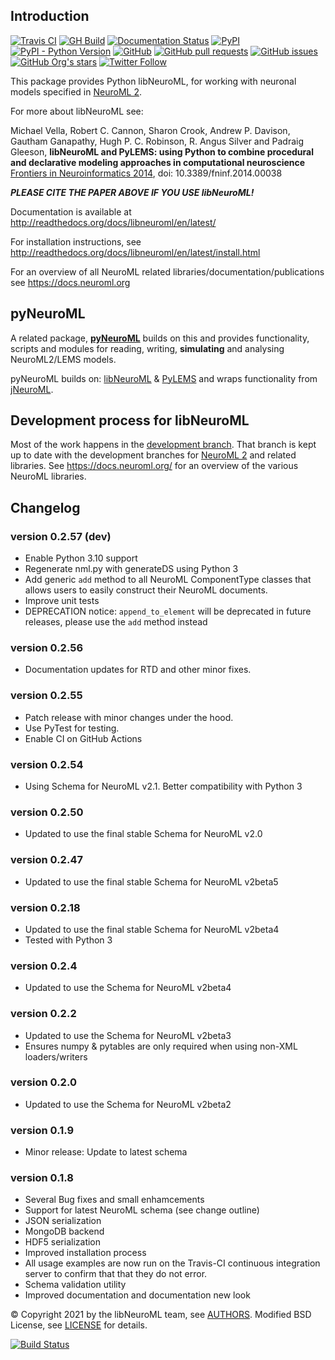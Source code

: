 ## Introduction

[![Travis CI](https://travis-ci.org/NeuralEnsemble/libNeuroML.svg?branch=master)](https://travis-ci.org/NeuralEnsemble/libNeuroML)
[![GH Build](https://github.com/NeuralEnsemble/libNeuroML/actions/workflows/ci.yml/badge.svg)](https://github.com/NeuralEnsemble/libNeuroML/actions/workflows/ci.yml)
[![Documentation Status](https://readthedocs.org/projects/libneuroml/badge/?version=latest)](https://libneuroml.readthedocs.io/en/latest/?badge=latest)
[![PyPI](https://img.shields.io/pypi/v/libNeuroML)](https://pypi.org/project/libNeuroML/)
[![PyPI - Python Version](https://img.shields.io/pypi/pyversions/libNeuroML)](https://pypi.org/project/libNeuroML/)
[![GitHub](https://img.shields.io/github/license/NeuralEnsemble/libNeuroML)](https://github.com/NeuralEnsemble/libNeuroML/blob/master/LICENSE)
[![GitHub pull requests](https://img.shields.io/github/issues-pr/NeuralEnsemble/libNeuroML)](https://github.com/NeuralEnsemble/libNeuroML/pulls)
[![GitHub issues](https://img.shields.io/github/issues/NeuralEnsemble/libNeuroML)](https://github.com/NeuralEnsemble/libNeuroML/issues)
[![GitHub Org's stars](https://img.shields.io/github/stars/NeuralEnsemble?style=social)](https://github.com/NeuralEnsemble)
[![Twitter Follow](https://img.shields.io/twitter/follow/NeuroML?style=social)](https://twitter.com/NeuroML)

This package provides Python libNeuroML, for working with neuronal models specified in [NeuroML 2](http://neuroml.org/neuromlv2).

For more about libNeuroML see:

Michael Vella, Robert C. Cannon, Sharon Crook, Andrew P. Davison, Gautham Ganapathy, Hugh P. C. Robinson, R. Angus Silver and Padraig Gleeson,
**libNeuroML and PyLEMS: using Python to combine procedural and declarative modeling approaches in computational neuroscience**
[Frontiers in Neuroinformatics 2014](http://journal.frontiersin.org/Journal/10.3389/fninf.2014.00038/abstract), doi: 10.3389/fninf.2014.00038

_**PLEASE CITE THE PAPER ABOVE IF YOU USE libNeuroML!**_

Documentation is available at http://readthedocs.org/docs/libneuroml/en/latest/

For installation instructions, see http://readthedocs.org/docs/libneuroml/en/latest/install.html

For an overview of all NeuroML related libraries/documentation/publications see https://docs.neuroml.org

## pyNeuroML

A related package, **[pyNeuroML](https://github.com/NeuroML/pyNeuroML)** builds on this and provides functionality, scripts and modules for reading, writing, **simulating** and analysing NeuroML2/LEMS models.

pyNeuroML builds on: [libNeuroML](https://github.com/NeuralEnsemble/libNeuroML) & [PyLEMS](https://github.com/LEMS/pylems) and wraps functionality from [jNeuroML](https://github.com/NeuroML/jNeuroML).


## Development process for libNeuroML

Most of the work happens in the [development branch](https://github.com/NeuralEnsemble/libNeuroML/tree/development).
That branch is kept up to date with the development branches for [NeuroML 2](https://github.com/NeuroML/NeuroML2/tree/development) and related libraries.
See https://docs.neuroml.org/ for an overview of the various NeuroML libraries.

## Changelog
### version 0.2.57 (dev)

- Enable Python 3.10 support
- Regenerate nml.py with generateDS using Python 3
- Add generic `add` method to all NeuroML ComponentType classes that allows users to easily construct their NeuroML documents.
- Improve unit tests
- DEPRECATION notice: `append_to_element` will be deprecated in future releases, please use the `add` method instead

### version 0.2.56

- Documentation updates for RTD and other minor fixes.

### version 0.2.55

- Patch release with minor changes under the hood.
- Use PyTest for testing.
- Enable CI on GitHub Actions

### version 0.2.54

- Using Schema for NeuroML v2.1. Better compatibility with Python 3

### version 0.2.50

- Updated to use the final stable Schema for NeuroML v2.0

### version 0.2.47

- Updated to use the final stable Schema for NeuroML v2beta5

### version 0.2.18

- Updated to use the final stable Schema for NeuroML v2beta4
- Tested with Python 3

### version 0.2.4

- Updated to use the Schema for NeuroML v2beta4

### version 0.2.2

- Updated to use the Schema for NeuroML v2beta3
- Ensures numpy & pytables are only required when using non-XML loaders/writers

### version 0.2.0

- Updated to use the Schema for NeuroML v2beta2

### version 0.1.9

- Minor release: Update to latest schema

### version 0.1.8

- Several Bug fixes and small enhamcements
- Support for latest NeuroML schema (see change outline)
- JSON serialization
- MongoDB backend
- HDF5 serialization
- Improved installation process
- All usage examples are now run on the Travis-CI continuous integration server to confirm that that they do not error.
- Schema validation utility
- Improved documentation and documentation new look


:copyright: Copyright 2021 by the libNeuroML team, see [AUTHORS](AUTHORS). Modified BSD License, see [LICENSE](LICENSE) for details.


[![Build Status](https://api.travis-ci.org/NeuralEnsemble/libNeuroML.png)](https://travis-ci.org/NeuralEnsemble/libNeuroML)
